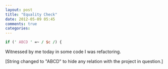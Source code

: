 ```yaml
---
layout: post
title: "Equality Check"
date: 2012-05-09 05:45
comments: true
categories: 
---
```


``` perl
if (' ABCD ' =~ / $c /) {
```

Witnessed by me today in some code I was refactoring.

[String changed to "ABCD" to hide any relation with the project in question.]
